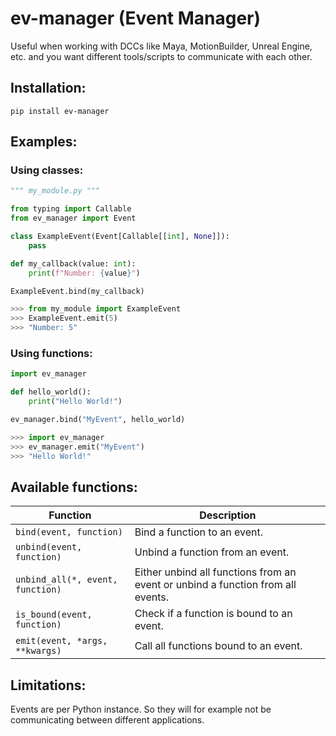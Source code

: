 # ev-manager (Event Manager)

Useful when working with DCCs like Maya, MotionBuilder, Unreal Engine, etc. and you want different tools/scripts to communicate with each other.

## Installation:
```batch
pip install ev-manager
```

## Examples:

### Using classes:

```python
""" my_module.py """

from typing import Callable
from ev_manager import Event

class ExampleEvent(Event[Callable[[int], None]]):
    pass

def my_callback(value: int):
    print(f"Number: {value}")

ExampleEvent.bind(my_callback)
```

```python
>>> from my_module import ExampleEvent
>>> ExampleEvent.emit(5)
>>> "Number: 5"
```


### Using functions:

```python
import ev_manager

def hello_world():
    print("Hello World!")

ev_manager.bind("MyEvent", hello_world)
```

```python
>>> import ev_manager
>>> ev_manager.emit("MyEvent")
>>> "Hello World!"
```


## Available functions:

| Function | Description |
| --- | --- |
| `bind(event, function)` | Bind a function to an event. |
| `unbind(event, function)` | Unbind a function from an event. |
| `unbind_all(*, event, function)` | Either unbind all functions from an event or unbind a function from all events. |
| `is_bound(event, function)` | Check if a function is bound to an event. |
| `emit(event, *args, **kwargs)` | Call all functions bound to an event. |


## Limitations:
Events are per Python instance. So they will for example not be communicating between different applications.